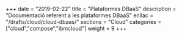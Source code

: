 +++
date        = "2019-02-22"
title       = "Plataformes DBaaS"
description = "Documentació referent a les plataformes DBaaS"
enllac		= "/drafts/cloud/cloud-dbaas/"
sections    = "Cloud"
categories  = ["cloud","compose","ibmcloud"]
weight		= 9
+++
